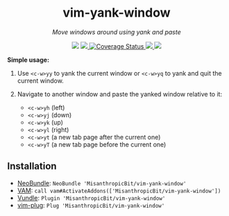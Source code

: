 <div align="center">
  <h1>vim-yank-window</h1>
  <p><i>Move windows around using yank and paste</i></p>
  <p>
    <img src="https://img.shields.io/badge/version-0.1.0--alpha-orange" />
    <a href="https://github.com/MisanthropicBit/vim-yank-window/actions?query=workflow%3A%22Run+vader+tests%22">
        <img src="https://img.shields.io/github/workflow/status/MisanthropicBit/vim-yank-window/Run%20vader%20tests/master" />
    </a>
    <a href="https://coveralls.io/github/MisanthropicBit/vim-yank-window?branch=master">
        <img src="https://coveralls.io/repos/github/MisanthropicBit/vim-yank-window/badge.svg?branch=master" alt="Coverage Status" />
    </a>
    <a href="/LICENSE">
        <img
        src="https://img.shields.io/github/license/MisanthropicBit/vim-yank-window" />
    </a>
    <img src="https://img.shields.io/badge/compatible-neovim-blueviolet" />
  </p>
</div>

**Simple usage:**

1. Use `<c-w>yy` to yank the current window or `<c-w>yq` to yank and quit the
   current window.

2. Navigate to another window and paste the yanked window relative to it:
   * `<c-w>yh` (left)
   * `<c-w>yj` (down)
   * `<c-w>yk` (up)
   * `<c-w>yl` (right)
   * `<c-w>yt` (a new tab page after the current one)
   * `<c-w>yT` (a new tab page before the current one)

## Installation

* [NeoBundle](https://github.com/Shougo/neobundle.vim):
  `NeoBundle 'MisanthropicBit/vim-yank-window'`
* [VAM](https://github.com/MarcWeber/vim-addon-manager):
  `call vam#ActivateAddons(['MisanthropicBit/vim-yank-window'])`
* [Vundle](https://github.com/VundleVim/Vundle.vim):
  `Plugin 'MisanthropicBit/vim-yank-window'`
* [vim-plug](https://github.com/junegunn/vim-plug):
  `Plug 'MisanthropicBit/vim-yank-window'`
